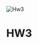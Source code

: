 ![Hw3](https://user-images.githubusercontent.com/79571205/118501258-1c526180-b75b-11eb-9cde-6117fbe2547a.jpeg)
# HW3
